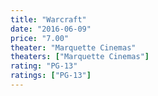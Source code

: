 ```yaml
---
title: "Warcraft"
date: "2016-06-09"
price: "7.00"
theater: "Marquette Cinemas"
theaters: ["Marquette Cinemas"]
rating: "PG-13"
ratings: ["PG-13"]
---
```

